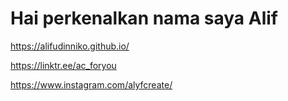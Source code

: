 # Hai perkenalkan nama saya Alif


https://alifudinniko.github.io/


https://linktr.ee/ac_foryou

https://www.instagram.com/alyfcreate/


